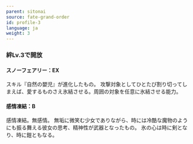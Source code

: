 ```yaml
---
parent: sitonai
source: fate-grand-order
id: profile-3
language: ja
weight: 3
---
```


### 絆Lv.3で開放

#### スノーフェアリー：EX

スキル『自然の嬰児』が進化したもの。
攻撃対象としてひとたび割り切ってしまえば、愛するものさえ氷結させる。周囲の対象を任意に氷結させる能力。

#### 感情凍結：B

感情凍結。無感情。
無垢に微笑む少女でありながら、時には冷酷な魔物のようにも振る舞える彼女の思考、精神性が武器となったもの。
氷の心は時に剣となり、時に鎧ともなる。

